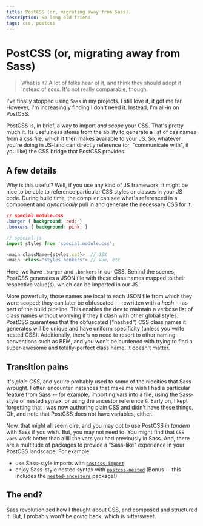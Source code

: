 ```yaml
---
title: PostCSS (or, migrating away from Sass).
description: So long old friend
tags: css, postcss
---
```


# PostCSS (or, migrating away from Sass)

> What is it? A lot of folks hear of it, and think they should adopt it instead of scss. It's not really comparable, though.

I've finally stopped using `Sass` in my projects. I still love it, it got me far. However, I'm increasingly finding I don't need it. Instead, I'm all-in on PostCSS.

PostCSS is, in brief, a way to import _and scope_ your CSS. That's pretty much it. Its usefulness stems from the ability to generate a list of css names from a css file, which it then makes available to your JS. So, whatever you're doing in JS-land can directly reference (or, "communicate with", if you like) the CSS bridge that PostCSS provides.

## A few details

Why is this useful? Well, if you use any kind of JS framework, it might be nice to be able to reference particular CSS styles or classes in your JS code. During build time, the compiler can see what's referenced in a component and _dynamically_ pull in and generate the necessary CSS for it.


``` css
// special.module.css
.burger { background: red; }
.bonkers { background: pink; }
```

``` js
// special.js
import styles from 'special.module.css';

<main className={styles.cat}>  // JSX
<main :class="styles.bonkers"> // Vue, etc

```

Here, we have `.burger` and `.bonkers` in our CSS. Behind the scenes, PostCSS generates a JSON file with these class names mapped to their respective value(s), which can be imported in our JS.

More powerfully, those names are local to each JSON file from which they were scoped; they can later be obfuscated -- rewritten with a _hash_ -- as part of the build pipeline. This enables the dev to maintain a verbose list of class names without worrying if they'll clash with other global styles: PostCSS guarantees that the obfuscated ("hashed") CSS class names it generates will be unique and have uniform specificity (unless you write nested CSS). Additionally, there's no need to resort to other naming conventions such as BEM, and you won't be burdened with trying to find a super-awesome and totally-perfect class name. It doesn't matter.

## Transition pains

It's _plain CSS_, and you're probably used to some of the niceities that Sass wrought. I often encounter instances that make me wish I had a particular feature from Sass -- for example, importing vars into a file, using the Sass-style of nested syntax, or using the ancestor reference `&`. Early on, I kept forgetting that I was now authoring plain CSS and didn't have these things. Oh, and note that PostCSS does not have variables, either.

Now, that might all seem dire, and you may opt to use PostCSS _in tandem_ with Sass if you wish. But, you may not need to. You might find that `CSS vars` work better than alllll the vars you had previously in Sass. And, there are a multitude of packages to provide a "Sass-like" experience in your PostCSS landscape. For example:

* use Sass-style imports with [`postcss-import`](https://github.com/postcss/postcss-import)
* enjoy Sass-style nested syntax with [`postcss-nested`](https://github.com/postcss/postcss-nested) (Bonus -- this includes the [`nested-ancestors`](https://github.com/toomuchdesign/postcss-nested-ancestors) package!)

## The end?

Sass revolutionized how I thought about CSS, and composed and structured it. But, I probably won't be going back, which is bittersweet.